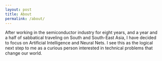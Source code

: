 ```yaml
---
layout: post
title: About
permalink: /about/
---
```


After working in the semiconductor industry for eight years, and a year and a half of sabbatical traveling on South and South-East Asia, I have decided to focus on Artificial Intelligence and Neural Nets. I see this as the logical next step to me as a curious person interested in technical problems that change our world. 

